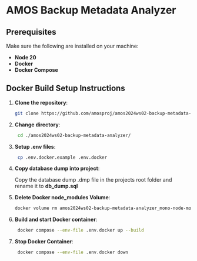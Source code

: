 # AMOS Backup Metadata Analyzer

## Prerequisites

Make sure the following are installed on your machine:

- **Node 20**
- **Docker**
- **Docker Compose**

## Docker Build Setup Instructions

1. **Clone the repository**:

   ```bash
   git clone https://github.com/amosproj/amos2024ws02-backup-metadata-analyzer.git

   ```

2. **Change directory**:

   ```bash
    cd ./amos2024ws02-backup-metadata-analyzer/

   ```

3. **Setup .env files**:

   ```bash
    cp .env.docker.example .env.docker

   ```

4. **Copy database dump into project**:

   Copy the database dump .dmp file in the projects root folder and rename it to **db_dump.sql**

5. **Delete Docker node_modules Volume**:

   ```bash
   docker volume rm amos2024ws02-backup-metadata-analyzer_mono-node-modules
   ```

6. **Build and start Docker container**:

   ```bash
    docker compose --env-file .env.docker up --build

   ```

7. **Stop Docker Container**:
   ```bash
    docker compose --env-file .env.docker down
   ```
